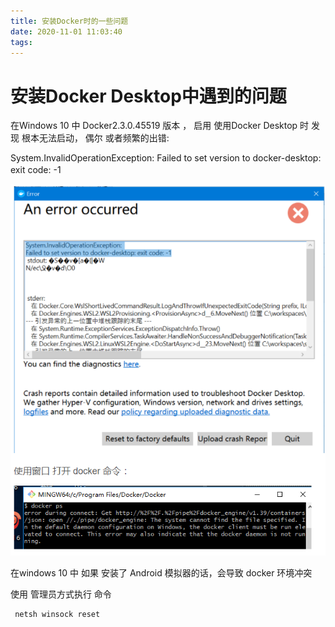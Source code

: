 ```yaml
---
title: 安装Docker时的一些问题
date: 2020-11-01 11:03:40
tags:
---
```


# 安装Docker Desktop中遇到的问题

在Windows 10 中 Docker2.3.0.45519 版本 ， 启用 使用Docker Desktop 时 发现 根本无法启动， 偶尔 或者频繁的出错:

System.InvalidOperationException:
Failed to set version to docker-desktop: exit code: -1　

![](./安装Docker时的一些问题/wp.png)

在windows 10 中 如果 安装了 Android 模拟器的话，会导致 docker 环境冲突

使用 管理员方式执行 命令 

```
 netsh winsock reset
```

